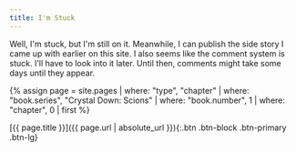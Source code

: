 ```yaml
---
title: I'm Stuck
---
```

Well, I'm stuck, but I'm still on it.
Meanwhile, I can publish the side story I came up with earlier on this site.
I also seems like the comment system is stuck.
I'll have to look into it later.
Until then, comments might take some days until they appear.

{% assign page = site.pages
  | where: "type", "chapter"
  | where: "book.series", "Crystal Down: Scions"
  | where: "book.number", 1
  | where: "chapter", 0
  | first %}

[{{ page.title }}]({{ page.url | absolute_url }}){:.btn .btn-block .btn-primary .btn-lg}
<!--more-->
